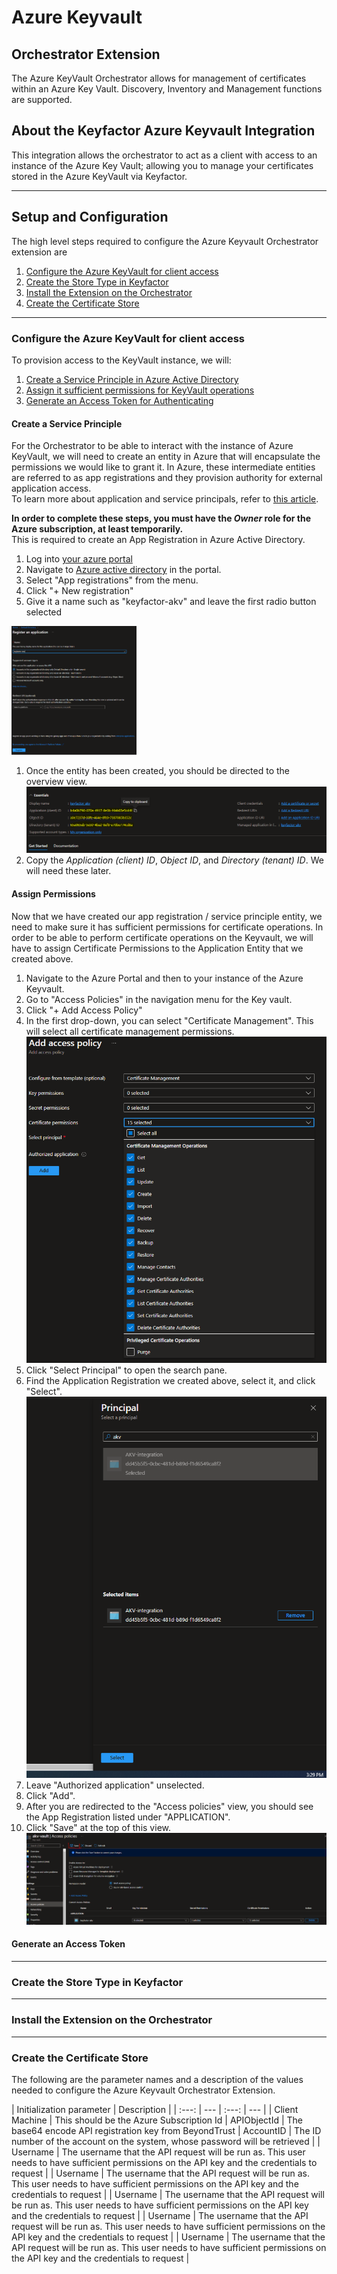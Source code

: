 ﻿# Azure Keyvault

## Orchestrator Extension

The Azure KeyVault Orchestrator allows for management of certificates within an Azure Key Vault. Discovery, Inventory and Management functions are supported.

## About the Keyfactor Azure Keyvault Integration

This integration allows the orchestrator to act as a client with access to an instance of the Azure Key Vault; allowing you to manage your certificates stored in the Azure KeyVault via Keyfactor.

---

## Setup and Configuration

The high level steps required to configure the Azure Keyvault Orchestrator extension are

1) [Configure the Azure KeyVault for client access](#configure-the-azure-keyvault-for-client-access)
1) [Create the Store Type in Keyfactor](#create-the-store-type-in-keyfactor)
1) [Install the Extension on the Orchestrator](#install-the-extension-on-the-orchestrator)
1) [Create the Certificate Store](#create-the-certificate-store)

---

### Configure the Azure KeyVault for client access

To provision access to the KeyVault instance, we will:

1) [Create a Service Principle in Azure Active Directory](#create-a-service-principle)
1) [Assign it sufficient permissions for KeyVault operations](#assign-permissions)
1) [Generate an Access Token for Authenticating](#generate-an-access-token)


#### Create a Service Principle

For the Orchestrator to be able to interact with the instance of Azure KeyVault, we will need to create an entity in Azure that will encapsulate the permissions we would like to grant it.  In Azure, these intermediate entities are referred to as app registrations and they provision authority for external application access.  
To learn more about application and service principals, refer to [this article](https://docs.microsoft.com/en-us/azure/active-directory/develop/howto-create-service-principal-portal).

**In order to complete these steps, you must have the _Owner_ role for the Azure subscription, at least temporarily.**  
This is required to create an App Registration in Azure Active Directory.

1) Log into [your azure portal](https://portal.azure.com)
1) Navigate to [Azure active directory](https://portal.azure.com/#blade/Microsoft_AAD_IAM/ActiveDirectoryMenuBlade/Overview) in the portal.
1) Select "App registrations" from the menu.
1) Click "+ New registration"
1) Give it a name such as "keyfactor-akv" and leave the first radio button selected
<img src="/Images/app-registration.PNG" width="200">

1) Once the entity has been created, you should be directed to the overview view.
![App Registration Overview](/Images/app-registration-overview.png)
1) Copy the _Application (client) ID_, _Object ID_, and _Directory (tenant) ID_.  We will need these later.


#### Assign Permissions
Now that we have created our app registration / service principle entity, we need to make sure it has sufficient permissions for certificate operations.
In order to be able to perform certificate operations on the Keyvault, we will have to assign Certificate Permissions to the Application Entity that we created above.

1) Navigate to the Azure Portal and then to your instance of the Azure Keyvault.
1) Go to "Access Policies" in the navigation menu for the Key vault.
1) Click "+ Add Access Policy"
1) In the first drop-down, you can select "Certificate Management".  This will select all certificate management permissions.
![Permission List](/Images/cert-mgmt-perm-list.png)
1) Click "Select Principal" to open the search pane.
1) Find the Application Registration we created above, select it, and click "Select".
![Select Principal](/Images/select-principal.png)
1) Leave "Authorized application" unselected.
1) Click "Add".
1) After you are redirected to the "Access policies" view, you should see the App Registration listed under "APPLICATION".
1) Click "Save" at the top of this view.
![Select Principal](/Images/save-access-policy.png)

#### Generate an Access Token



---

### Create the Store Type in Keyfactor

---

### Install the Extension on the Orchestrator


---

### Create the Certificate Store

The following are the parameter names and a description of the values needed to configure the Azure Keyvault Orchestrator Extension.

| Initialization parameter | Description | 
| :---: | --- | :---: | --- |
| Client Machine | This should be the Azure Subscription Id 
| APIObjectId | The base64 encode API registration key from BeyondTrust | AccountID | The ID number of the account on the system, whose password will be retrieved |
| Username | The username that the API request will be run as. This user needs to have sufficient permissions on the API key and the credentials to request |
| Username | The username that the API request will be run as. This user needs to have sufficient permissions on the API key and the credentials to request |
| Username | The username that the API request will be run as. This user needs to have sufficient permissions on the API key and the credentials to request |
| Username | The username that the API request will be run as. This user needs to have sufficient permissions on the API key and the credentials to request |
| Username | The username that the API request will be run as. This user needs to have sufficient permissions on the API key and the credentials to request |